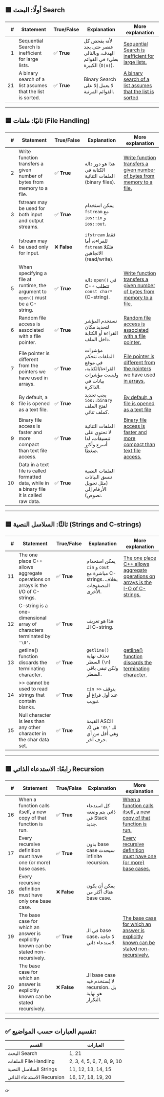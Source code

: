 ## 🟦 أولًا: **البحث Search**

|   # | Statement                                                  | True/False | Explanation                                                                 | More explanation                                              |
| --: | ---------------------------------------------------------- | ---------- | --------------------------------------------------------------------------- | ------------------------------------------------------------- |
|   1 | Sequential Search is inefficient for large lists.          | ✅ **True** | لأنه يفحص كل عنصر حتى يجد الهدف، وبالتالي بطيء في القوائم الكبيرة (`O(n)`). | [Sequential Search is inefficient for large lists.](explain/Sequential%20Search%20is%20inefficient%20for%20large%20lists..md)         |
|  21 | A binary search of a list assumes that the list is sorted. | ✅ **True** | Binary Search لا يعمل إلا على القوائم المرتبة.                              | [A binary search of a list assumes that the list is sorted](explain/A%20binary%20search%20of%20a%20list%20assumes%20that%20the%20list%20is%20sorted.md) |

---

## 🟦 ثانيًا: **ملفات (File Handling)**

|   # | Statement                                                                                   | True/False  | Explanation                                                                   | More explanation                                                                                                                                                                      |
| --: | ------------------------------------------------------------------------------------------- | ----------- | ----------------------------------------------------------------------------- | ------------------------------------------------------------------------------------------------------------------------------------------------------------------------------------- |
|   2 | Write function transfers a given number of bytes from memory to a file.                     | ✅ **True**  | هذا هو دور دالة الكتابة في الملفات الثنائية (binary files).                   | [Write function transfers a given number of bytes from memory to a file.](explain/Write%20function%20transfers%20a%20given%20number%20of%20bytes%20from%20memory%20to%20a%20file..md) |
|   3 | fstream may be used for both input and output streams.                                      | ✅ **True**  | يمكن استخدام `fstream` مع `ios::in` و `ios::out`.                             |                                                                                                                                                                                       |
|   4 | fstream may be used only for input.                                                         | ❌ **False** | `ifstream` فقط للقراءة، أما `fstream` فلكلا الاتجاهين (read/write).           |                                                                                                                                                                                       |
|   5 | When specifying a file at runtime, the argument to `open()` must be a C-string.             | ✅ **True**  | دالة `open()` في C++ تتطلب `const char*` (C-string).                          | [Write function transfers a given number of bytes from memory to a file.](explain/Write%20function%20transfers%20a%20given%20number%20of%20bytes%20from%20memory%20to%20a%20file..md) |
|   6 | Random file access is associated with a file pointer.                                       | ✅ **True**  | نستخدم المؤشر لتحديد مكان القراءة أو الكتابة داخل الملف.                      | [Random file access is associated with a file pointer.](explain/Random%20file%20access%20is%20associated%20with%20a%20file%20pointer..md)                                             |
|   7 | File pointer is different from the pointers we have used in arrays.                         | ✅ **True**  | مؤشرات الملفات تتحكم في موقع القراءة/الكتابة، وليست مؤشرات بيانات في الذاكرة. | [File pointer is different from the pointers we have used in arrays.](explain/File%20pointer%20is%20different%20from%20the%20pointers%20we%20have%20used%20in%20arrays..md)           |
|   8 | By default, a file is opened as a text file.                                                | ✅ **True**  | يجب تحديد `ios::binary` لفتح الملف كملف ثنائي.                                | [By default, a file is opened as a text file](explain/By%20default,%20a%20file%20is%20opened%20as%20a%20text%20file.md)                                                               |
|   9 | Binary file access is faster and more compact than text file access.                        | ✅ **True**  | الملفات الثنائية لا تحتوي على تنسيقات، لذا أسرع وأكثر ضغطًا.                  | [Binary file access is faster and more compact than text file access.](explain/Binary%20file%20access%20is%20faster%20and%20more%20compact%20than%20text%20file%20access..md)         |
|  10 | Data in a text file is called formatted data, while in a binary file it is called raw data. | ✅ **True**  | الملفات النصية تنسق البيانات (مثل تحويل الأرقام إلى نصوص).                    |                                                                                                                                                                                       |

---

## 🟦 ثالثًا: **السلاسل النصية (Strings and C-strings)**

|   # | Statement                                                                        | True/False | Explanation                                                              | More explanation                                                                     |
| --: | -------------------------------------------------------------------------------- | ---------- | ------------------------------------------------------------------------ | ------------------------------------------------------------------------------------ |
|  11 | The one place C++ allows aggregate operations on arrays is the I/O of C-strings. | ✅ **True** | يمكن استخدام `cin` و `cout` مباشرة مع C-strings، بخلاف المصفوفات الأخرى. | [The one place C++ allows aggregate operations on arrays is the I-O of C-strings.](explain/The%20one%20place%20C++%20allows%20aggregate%20operations%20on%20arrays%20is%20the%20I-O%20of%20C-strings..md) |
|  12 | C-string is a one-dimensional array of characters terminated by `'\0'`.          | ✅ **True** | هذا هو تعريف الـ C-string.                                               |                                                                                      |
|  13 | getline() function discards the terminating character.                           | ✅ **True** | `getline()` تحذف نهاية السطر (`\n`) ولكن تبقي باقي السطر.                | [getline() function discards the terminating character.](explain/getline()%20function%20discards%20the%20terminating%20character..md)                           |
|  14 | >> cannot be used to read strings that contain blanks.                           | ✅ **True** | `cin >>` يتوقف عند أول فراغ أو تبويب.                                    |                                                                                      |
|  15 | Null character is less than any other character in the char data set.            | ✅ **True** | القيمة ASCII للـ `'\0'` هي 0، وهي أقل من أي حرف آخر.                     |                                                                                      |

---

## 🟦 رابعًا: **الاستدعاء الذاتي Recursion**

|   # | Statement                                                                            | True/False  | Explanation                                                  | More explanation                                                                         |
| --: | ------------------------------------------------------------------------------------ | ----------- | ------------------------------------------------------------ | ---------------------------------------------------------------------------------------- |
|  16 | When a function calls itself, a new copy of that function is run.                    | ✅ **True**  | كل استدعاء ذاتي يتم وضعه في Stack جديد.                      | [When a function calls itself, a new copy of that function is run.](explain/When%20a%20function%20calls%20itself,%20a%20new%20copy%20of%20that%20function%20is%20run..md)                    |
|  17 | Every recursive definition must have one (or more) base cases.                       | ✅ **True**  | بدون base case سيحدث infinite recursion.                     | [Every recursive definition must have one (or more) base cases.](explain/Every%20recursive%20definition%20must%20have%20one%20(or%20more)%20base%20cases..md)                       |
|  18 | Every recursive definition must have only one base case.                             | ❌ **False** | يمكن أن يكون هناك أكثر من base case.                         |                                                                                          |
|  19 | The base case for which an answer is explicitly known can be stated non-recursively. | ✅ **True**  | في الـ base case، لا حاجة لاستدعاء ذاتي.                     | [The base case for which an answer is explicitly known can be stated non-recursively.](explain/The%20base%20case%20for%20which%20an%20answer%20is%20explicitly%20known%20can%20be%20stated%20non-recursively..md) |
|  20 | The base case for which an answer is explicitly known can be stated recursively.     | ❌ **False** | الـ base case لا يُستخدم فيه recursion، بل هو نهاية التكرار. |                                                                                          |

---

## ✅ تقسيم العبارات حسب المواضيع:

|القسم|العبارات|
|---|---|
|البحث Search|1, 21|
|الملفات File Handling|2, 3, 4, 5, 6, 7, 8, 9, 10|
|السلاسل النصية Strings|11, 12, 13, 14, 15|
|الاستدعاء الذاتي Recursion|16, 17, 18, 19, 20|
نن
